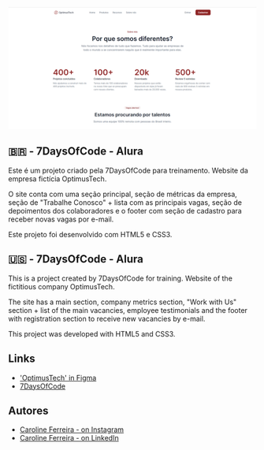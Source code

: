 
![App Screenshot](img/Screenshot_OptimusTech.png)


## 🇧🇷 - 7DaysOfCode - Alura

Este é um projeto criado pela 7DaysOfCode para treinamento. Website da empresa fictícia OptimusTech. 

O site conta com uma seção principal, seção de métricas da empresa, seção de "Trabalhe Conosco" + lista com as principais vagas, seção de depoimentos dos colaboradores e o footer com seção de cadastro para receber novas vagas por e-mail.

Este projeto foi desenvolvido com HTML5 e CSS3.

## 🇺🇸 - 7DaysOfCode - Alura

This is a project created by 7DaysOfCode for training. Website of the fictitious company OptimusTech.

The site has a main section, company metrics section, "Work with Us" section + list of the main vacancies, employee testimonials and the footer with registration section to receive new vacancies by e-mail.

This project was developed with HTML5 and CSS3.



## Links

 - ['OptimusTech' in Figma](https://www.figma.com/file/mm3MLozvUDGhDRTxSLlGL5/7daysOfCode-HTML-CSS?node-id=0%3A1&t=ab6r1NbOHffOpABQ-1)
 - [7DaysOfCode](https://7daysofcode.io/)


## Autores

- [Caroline Ferreira - on Instagram](https://www.instagram.com/caferreiraxd/)
- [Caroline Ferreira - on LinkedIn](https://www.linkedin.com/in/caroline-ferreira-837544145/)
